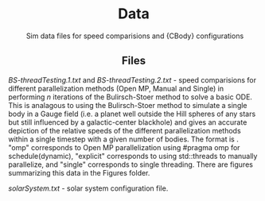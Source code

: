 <h1 align = "center"> Data </h1>
&emsp; &emsp; Sim data files for speed comparisions and {CBody} configurations

<h2 align = "center"> Files </h2>

<i>BS-threadTesting.1.txt</i> and <i>BS-threadTesting.2.txt</i> - speed comparisions for different 
parallelization methods (Open MP, Manual and Single) in performing <i>n</i> iterations of the 
Bulirsch-Stoer method to solve a basic ODE. This is analagous to using the Bulirsch-Stoer method to 
simulate a single body in a Gauge field (i.e. a planet well outside the Hill spheres of any stars but 
still influenced by a galactic-center blackhole) and gives an accurate depiction of the relative speeds 
of the different parallelization methods within a single timestep with a given number of bodies. The 
format is <parallelmethod> <iterations> <time in microseconds> <number of threads>. "omp" corresponds to 
Open MP parallelization using #pragma omp for schedule(dynamic), "explicit" corresponds to using 
std::threads to manually parallelize, and "single" corresponds to single threading. There are figures
summarizing this data in the Figures folder.

<i>solarSystem.txt</i> - solar system configuration file.
